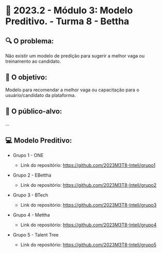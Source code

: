 # 🙋‍ 2023.2 - Módulo 3: Modelo Preditivo. - Turma 8 - Bettha

## 🔍 O problema:

Não existir um modelo de predição para sugerir a melhor vaga ou treinamento ao candidato.


## 🎯 O objetivo:

Modelo para recomendar a melhor vaga ou capacitação  para o usuário/candidato da plataforma. 


## 🧩 O público-alvo:

...


## 💻 Modelo Preditivo: 

- Grupo 1 - ONE
  - Link do repositório: https://github.com/2023M3T8-Inteli/grupo1

- Grupo 2 - EBettha
  - Link do repositório: https://github.com/2023M3T8-Inteli/grupo2

- Grupo 3 - BTech
  - Link do repositório: https://github.com/2023M3T8-Inteli/grupo3

- Grupo 4 - Mettha
  - Link do repositório: https://github.com/2023M3T8-Inteli/grupo4

- Grupo 5 - Talent Tree
  - Link do repositório: https://github.com/2023M3T8-Inteli/grupo5
